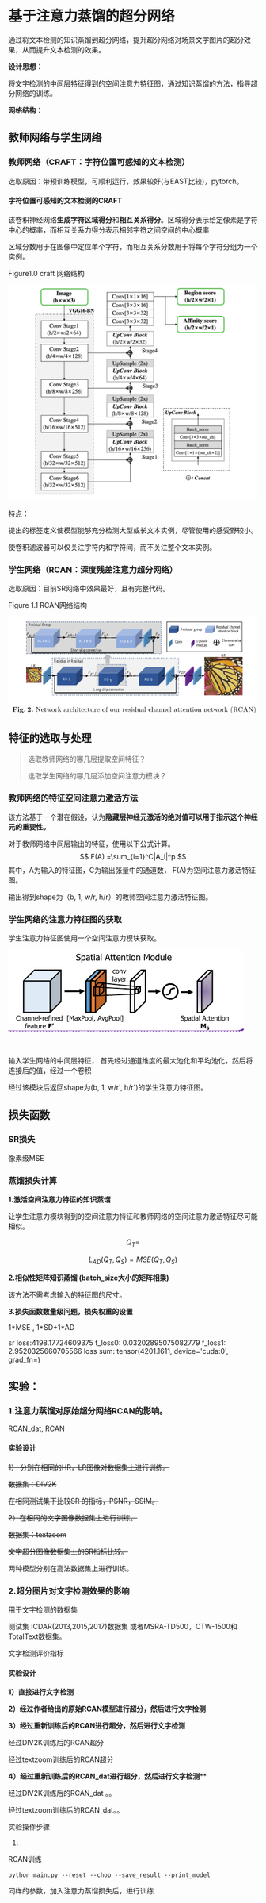 # 基于注意力蒸馏的超分网络

​	通过将文本检测的知识蒸馏到超分网络，提升超分网络对场景文字图片的超分效果，从而提升文本检测的效果。

**设计思想：**

将文字检测的中间层特征得到的空间注意力特征图，通过知识蒸馏的方法，指导超分网络的训练。

**网络结构：**





## 教师网络与学生网络



###  教师网络（CRAFT：字符位置可感知的文本检测）

选取原因：带预训练模型，可顺利运行，效果较好(与EAST比较)，pytorch。



#### 字符位置可感知的文本检测的CRAFT

该卷积神经网络**生成字符区域得分**和**相互关系得分**。区域得分表示给定像素是字符中心的概率，而相互关系力得分表示相邻字符之间空间的中心概率

区域分数用于在图像中定位单个字符，而相互关系分数用于将每个字符分组为一个实例。

Figure1.0 craft 网络结构

![preview](../figures/v2-5e8b96a59b4f861214839bfc8e7198f6_r.jpg)



特点：

提出的标签定义使模型能够充分检测大型或长文本实例，尽管使用的感受野较小。

使卷积滤波器可以仅关注字符内和字符间，而不关注整个文本实例。



### 学生网络（RCAN：深度残差注意力超分网络）

选取原因：目前SR网络中效果最好，且有完整代码。

Figure 1.1 RCAN网络结构

![RCAN_network](../figures/RCAN_network.png)



## 特征的选取与处理



> 选取教师网络的哪几层提取空间特征？
>
> 选取学生网络的哪几层添加空间注意力模块？
>



### 教师网络的特征空间注意力激活方法

​	该方法基于一个潜在假设，认为**隐藏层神经元激活的绝对值可以用于指示这个神经元的重要性。**

对于教师网络中间层输出的特征，使用以下公式计算。
$$
F(A) =\sum_{i=1}^C|A_i|^p
$$
其中，A为输入的特征图，C为输出张量中的通道数， F(A)为空间注意力激活特征图。

输出得到shape为（b, 1, w/r, h/r）的教师空间注意力激活特征图。



### 学生网络的注意力特征图的获取

学生注意力特征图使用一个空间注意力模块获取。

![](../figures/spacial_module.png)

​	

输入学生网络的中间层特征， 首先经过通道维度的最大池化和平均池化，然后将连接后的值，经过一个卷积

经过该模块后返回shape为(b, 1, w/r', h/r')的学生注意力特征图。



## 损失函数

### SR损失

像素级MSE



### 蒸馏损失计算

**1.激活空间注意力特征的知识蒸馏**

让学生注意力模块得到的空间注意力特征和教师网络的空间注意力激活特征尽可能相似。


$$
Q_T =
$$

$$
L_{AD}(Q_T,Q_S) = MSE(Q_T, Q_S)
$$





**2.相似性矩阵知识蒸馏 (batch_size大小的矩阵相乘)**

该方法不需考虑输入的特征图的尺寸。



**3.损失函数数量级问题，损失权重的设置**

1*MSE  , 1\*SD+1\*AD

sr loss:4198.17724609375
f_loss0: 0.03202895075082779  f_loss1: 2.9520325660705566
loss sum: tensor(4201.1611, device='cuda:0', grad_fn=<AddBackward>)





## 实验：

### 1.注意力蒸馏对原始超分网络RCAN的影响。

RCAN_dat, RCAN



#### 实验设计

~~1） 分别在相同的HR，LR图像对数据集上进行训练。~~

~~数据集：DIV2K~~

~~在相同测试集下比较SR 的指标，PSNR，SSIM。~~

~~2）在相同的文字图像数据集上进行训练。~~

 ~~数据集：textzoom~~

~~文字超分图像数据集上的SR指标比较。~~



两种模型分别在高法数据集上进行训练。







### 2.超分图片对文字检测效果的影响

用于文字检测的数据集

测试集 ICDAR(2013,2015,2017)数据集 或者MSRA-TD500，CTW-1500和TotalText数据集。

文字检测评价指标



#### 实验设计

**1）直接进行文字检测**

**2）经过作者给出的原始RCAN模型进行超分，然后进行文字检测**

**3）经过重新训练后的RCAN进行超分，然后进行文字检测**

经过DIV2K训练后的RCAN超分

经过textzoom训练后的RCAN超分

**4）经过重新训练后的RCAN_dat进行超分，然后进行文字检测****

经过DIV2K训练后的RCAN_dat 。。

经过textzoom训练后的RCAN_dat。。







实验操作步骤

1.

RCAN训练

```shell
python main.py --reset --chop --save_result --print_model
```



同样的参数，加入注意力蒸馏损失后，进行训练


